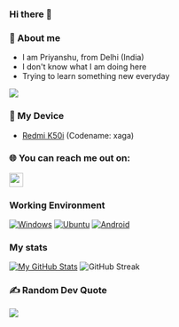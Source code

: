 ### Hi there 👋

### 🔭 About me
- I am Priyanshu, from Delhi (India)
- I don't know what I am doing here
- Trying to learn something new everyday

![](https://komarev.com/ghpvc/?username=priiii1808&color=blueviolet)

### 📱 My Device
- [Redmi K50i](https://www.gsmarena.com/xiaomi_redmi_k50i-11653.php) (Codename: xaga)

### 🌐 You can reach me out on: ###
<p>
  <a href="https://t.me/priiii08918"><img src="https://img.shields.io/badge/telegram-%231DA1F2.svg?&style=for-the-badge&logo=telegram&logoColor=white" height=25></a>
</p>

### Working Environment
[![Windows](https://img.shields.io/badge/Windows-0078D6?style=for-the-badge&logo=windows&logoColor=white)](https://www.microsoft.com/en-us/software-download/windows10ISO)
[![Ubuntu](https://img.shields.io/badge/Ubuntu-E95420?style=for-the-badge&logo=Ubuntu&logoColor=white)](https://ubuntu.com/)
[![Android](https://img.shields.io/badge/Android-3DDC84?style=for-the-badge&logo=android&logoColor=white)](https://www.android.com/)

### My stats
[![My GitHub Stats](https://github-readme-stats.vercel.app/api/?username=priiii1808&count_private=true&theme=blue-green&hide_border=true&border_radius=10&showicons=true)]()
![GitHub Streak](https://github-readme-streak-stats.herokuapp.com?user=priiii1808&theme=blue-green&hide_border=true&border_radius=10&showicons=true)

### ✍️ Random Dev Quote
![](https://quotes-github-readme.vercel.app/api?type=horizontal&theme=radical)
